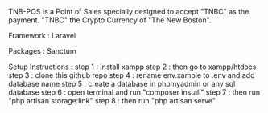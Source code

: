 TNB-POS is a Point of Sales specially designed to accept "TNBC" as the payment. "TNBC" the Crypto Currency of "The New Boston".

Framework : Laravel

Packages : Sanctum

Setup Instructions : 
step 1 : Install xampp
step 2 : then go to xampp/htdocs
step 3 : clone this github repo
step 4 : rename env.xample to .env and add database name
step 5 : create a database in phpmyadmin or any sql database
step 6 : open terminal and run "composer install"
step 7 : then run "php artisan storage:link"
step 8 : then run "php artisan serve"

